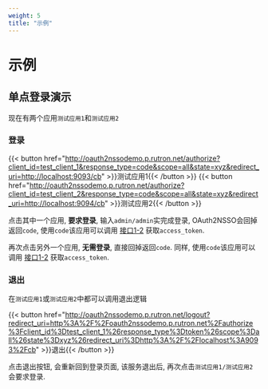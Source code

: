 ```yaml
---
weight: 5
title: "示例"
---
```


# 示例

## 单点登录演示

现在有两个应用`测试应用1`和`测试应用2`

### 登录

{{< button href="http://oauth2nssodemo.p.rutron.net/authorize?client_id=test_client_1&response_type=code&scope=all&state=xyz&redirect_uri=http://localhost:9093/cb" >}}测试应用1{{< /button >}}
{{< button href="http://oauth2nssodemo.p.rutron.net/authorize?client_id=test_client_2&response_type=code&scope=all&state=xyz&redirect_uri=http://localhost:9094/cb" >}}测试应用2{{< /button >}}

点击其中一个应用, **要求登录**, 输入`admin/admin`实完成登录, OAuth2NSSO会回掉返回`code`, 使用`code`该应用可以调用 [接口1-2](/docs/oauth2nsso/apis/) 获取`access_token`.

再次点击另外一个应用, **无需登录**, 直接回掉返回`code`. 同样, 使用`code`该应用可以调用 [接口1-2](/docs/oauth2nsso/apis/) 获取`access_token`.

### 退出

在`测试应用1`或`测试应用2`中都可以调用退出逻辑

{{< button href="http://oauth2nssodemo.p.rutron.net/logout?redirect_uri=http%3A%2F%2Foauth2nssodemo.p.rutron.net%2Fauthorize%3Fclient_id%3Dtest_client_1%26response_type%3Dtoken%26scope%3Dall%26state%3Dxyz%26redirect_uri%3Dhttp%3A%2F%2Flocalhost%3A9093%2Fcb" >}}退出{{< /button >}}

点击退出按钮, 会重新回到登录页面, 该服务退出后, 再次点击`测试应用1/测试应用2`会要求登录.